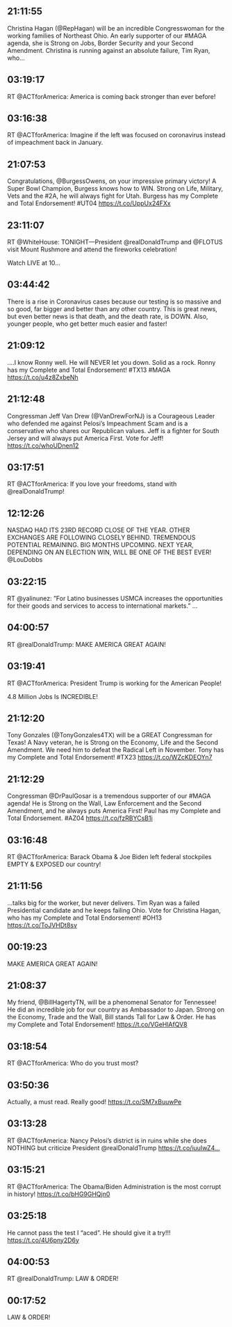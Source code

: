 ## 21:11:55
Christina Hagan (@RepHagan) will be an incredible Congresswoman for the working families of Northeast Ohio. An early supporter of our #MAGA agenda, she is Strong on Jobs, Border Security and your Second Amendment. Christina is running against an absolute failure, Tim Ryan, who...
## 03:19:17
RT @ACTforAmerica: America is coming back stronger than ever before!
## 03:16:38
RT @ACTforAmerica: Imagine if the left was focused on coronavirus instead of impeachment back in January.
## 21:07:53
Congratulations, @BurgessOwens, on your impressive primary victory! A Super Bowl Champion, Burgess knows how to WIN. Strong on Life, Military, Vets and the #2A, he will always fight for Utah. Burgess has my Complete and Total Endorsement! #UT04 https://t.co/UppUx24FXx
## 23:11:07
RT @WhiteHouse: TONIGHT—President @realDonaldTrump and @FLOTUS visit Mount Rushmore and attend the fireworks celebration!

Watch LIVE at 10…
## 03:44:42
There is a rise in Coronavirus cases because our testing is so massive and so good, far bigger and better than any other country. This is great news, but even better news is that death, and the death rate, is DOWN. Also, younger people, who get better much easier and faster!
## 21:09:12
....I know Ronny well. He will NEVER let you down. Solid as a rock. Ronny has my Complete and Total Endorsement! #TX13 #MAGA https://t.co/u4z8ZxbeNh
## 21:12:48
Congressman Jeff Van Drew (@VanDrewForNJ) is a Courageous Leader who defended me against Pelosi’s Impeachment Scam and is a conservative who shares our Republican values. Jeff is a fighter for South Jersey and will always put America First. Vote for Jeff! https://t.co/whoUDnen12
## 03:17:51
RT @ACTforAmerica: If you love your freedoms, stand with @realDonaldTrump!
## 12:12:26
NASDAQ HAD ITS 23RD RECORD CLOSE OF THE YEAR. OTHER EXCHANGES ARE FOLLOWING CLOSELY BEHIND. TREMENDOUS POTENTIAL REMAINING. BIG MONTHS UPCOMING. NEXT YEAR, DEPENDING ON AN ELECTION WIN, WILL BE ONE OF THE BEST EVER! @LouDobbs
## 03:22:15
RT @yalinunez: ”For Latino businesses USMCA increases the opportunities for their goods and services to access to international markets.” ⁦…
## 04:00:57
RT @realDonaldTrump: MAKE AMERICA GREAT AGAIN!
## 03:19:41
RT @ACTforAmerica: President Trump is working for the American People! 

4.8 Million Jobs Is INCREDIBLE!
## 21:12:20
Tony Gonzales (@TonyGonzales4TX) will be a GREAT Congressman for Texas! A Navy veteran, he is Strong on the Economy, Life and the Second Amendment. We need him to defeat the Radical Left in November. Tony has my Complete and Total Endorsement! #TX23 https://t.co/WZcKDEOYn7
## 21:12:29
Congressman @DrPaulGosar is a tremendous supporter of our #MAGA agenda! He is Strong on the Wall, Law Enforcement and the Second Amendment, and he always puts America First! Paul has my Complete and Total Endorsement. #AZ04 https://t.co/fzRBYCsB1i
## 03:16:48
RT @ACTforAmerica: Barack Obama &amp; Joe Biden left federal stockpiles EMPTY &amp; EXPOSED our country!
## 21:11:56
...talks big for the worker, but never delivers. Tim Ryan was a failed Presidential candidate and he keeps failing Ohio. Vote for Christina Hagan, who has my Complete and Total Endorsement! #OH13 https://t.co/ToJVHDt8sv
## 00:19:23
MAKE AMERICA GREAT AGAIN!
## 21:08:37
My friend, @BillHagertyTN, will be a phenomenal Senator for Tennessee! He did an incredible job for our country as Ambassador to Japan. Strong on the Economy, Trade and the Wall, Bill stands Tall for Law &amp; Order. He has my Complete and Total Endorsement! https://t.co/VGeHlAfQV8
## 03:18:54
RT @ACTforAmerica: Who do you trust most?
## 03:50:36
Actually, a must read. Really good! https://t.co/SM7xBuuwPe
## 03:13:28
RT @ACTforAmerica: Nancy Pelosi’s district is in ruins while she does NOTHING but criticize President @realDonaldTrump https://t.co/iuuIwZ4…
## 03:15:21
RT @ACTforAmerica: The Obama/Biden Administration is the most corrupt in history! https://t.co/bHG9GHQjn0
## 03:25:18
He cannot pass the test I “aced”. He should give it a try!!! https://t.co/4U6pny2D6y
## 04:00:53
RT @realDonaldTrump: LAW &amp; ORDER!
## 00:17:52
LAW &amp; ORDER!
